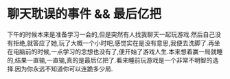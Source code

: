 # 聊天耽误的事件 && 最后亿把

下午的时候本来是准备学习一会的,但是突然有人找我聊天一起玩游戏.然后自己没有拒绝,就答应了她,玩了大概一个小时吧,感觉实在是没有意思,我便去洗脚了.再坐在电脑前的时候,一点学习的念想也没有了,便开始了游戏人生.本来想着赢一局就睡的,结果一直输,一直输,真的是最后亿把了.看来睡前玩游戏是一个非常不明智的选择.因为你永远不知道你可以连跪多少局.

